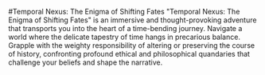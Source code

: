 #Temporal Nexus: The Enigma of Shifting Fates
"Temporal Nexus: The Enigma of Shifting Fates" is an immersive and thought-provoking adventure that transports you into the heart of a time-bending journey. Navigate a world where the delicate tapestry of time hangs in precarious balance. Grapple with the weighty responsibility of altering or preserving the course of history, confronting profound ethical and philosophical quandaries that challenge your beliefs and shape the narrative.

